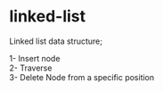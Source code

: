 # linked-list

Linked list data structure; <br>

1- Insert node <br>
2- Traverse <br>
3- Delete Node from a specific position<br>
